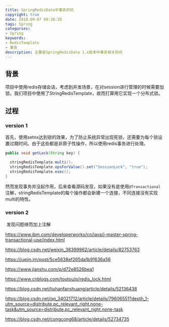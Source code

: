 ```yaml
---
title: SpringRedisData中事务的坑
copyright: true
date: 2018-09-07 09:38:39
tags: Spring
categories:
- Spring
keywords: 
- RedisTemplate
- 事务
description: 主要是SpringRedisData 1.x版本中事务相关的坑
---
```


## 背景

​	项目中使用redis存储会话，考虑到并发场景，在对session进行管理的时候需要加锁。我们项目中使用了StringRedisTemplate，故而打算用它实现一个分布式锁。

## 过程

### version 1

​	首先，使用setnx达到锁的效果，为了防止系统异常出现死锁，还需要为每个锁设置过期时间。由于这些都是非原子性操作，所以使用redis事务进行处理。

```java
public void getLock(String key) {

  stringRedisTemplate.multi();
  stringRedisTemplate.opsForValue().set("SessionLock", "true");
  stringRedisTemplate.exec();
}
```

​	然而发现事务并没起作用，后来查看源码发现，如果没有是使用`@Transactional`注解，stringRedisTemplate的每个操作都会新建一个连接，不同连接没有实现multi的特性。

### version 2

​	发现问题继而加上注解



https://www.ibm.com/developerworks/cn/java/j-master-spring-transactional-use/index.html

https://blog.csdn.net/weixin_38399962/article/details/82753763

https://juejin.im/post/5ce5638ef265da1b91636a56

https://www.jianshu.com/p/d72e8526bea1

https://www.cnblogs.com/toutou/p/redis_lock.html

https://blog.csdn.net/liuhanfanshuang/article/details/52136438

https://blog.csdn.net/qq_34021712/article/details/79606551?depth_1-utm_source=distribute.pc_relevant_right.none-task&utm_source=distribute.pc_relevant_right.none-task

https://blog.csdn.net/congcong68/article/details/52734735
